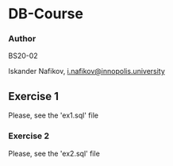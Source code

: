 # DB-Course

### Author
BS20-02

Iskander Nafikov, i.nafikov@innopolis.university

## Exercise 1
Please, see the 'ex1.sql' file

### Exercise 2
Please, see the 'ex2.sql' file
